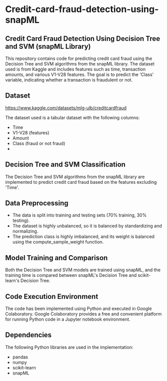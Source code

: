 # Credit-card-fraud-detection-using-snapML

## Credit Card Fraud Detection Using Decision Tree and SVM (snapML Library)
This repository contains code for predicting credit card fraud using the Decision Tree and SVM algorithms from the snapML library. The dataset used is from Kaggle and includes features such as time, transaction amounts, and various V1-V28 features. The goal is to predict the 'Class' variable, indicating whether a transaction is fraudulent or not.

## Dataset
https://www.kaggle.com/datasets/mlg-ulb/creditcardfraud

The dataset used is a tabular dataset with the following columns:

 - Time
 - V1-V28 (features)
 - Amount
 - Class (fraud or not fraud)
 - 
## Decision Tree and SVM Classification
The Decision Tree and SVM algorithms from the snapML library are implemented to predict credit card fraud based on the features excluding 'Time'.

## Data Preprocessing
 - The data is split into training and testing sets (70% training, 30% testing).
 - The dataset is highly unbalanced, so it is balanced by standardizing and normalizing.
 - The prediction class is highly imbalanced, and its weight is balanced using the compute_sample_weight function.

## Model Training and Comparison
Both the Decision Tree and SVM models are trained using snapML, and the training time is compared between snapML's Decision Tree and scikit-learn's Decision Tree.

## Code Execution Environment
The code has been implemented using Python and executed in Google Colaboratory. Google Colaboratory provides a free and convenient platform for running Python code in a Jupyter notebook environment.


## Dependencies
The following Python libraries are used in the implementation:

 - pandas
 - numpy
 - scikit-learn
 - snapML
